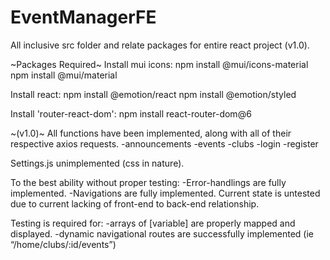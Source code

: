 # EventManagerFE
All inclusive src folder and relate packages for entire react project (v1.0).

~Packages Required~
Install mui icons:
npm install @mui/icons-material
npm install @mui/material

Install react:
npm install @emotion/react
npm install @emotion/styled

Install 'router-react-dom':
npm install react-router-dom@6

~(v1.0)~
All functions have been implemented, along with all of their respective axios requests.
-announcements
-events
-clubs
-login
-register

Settings.js unimplemented (css in nature).

To the best ability without proper testing:
-Error-handlings are fully implemented.
-Navigations are  fully implemented.
Current state is untested due to current lacking of front-end to back-end relationship.

Testing is required for:
-arrays of [variable] are properly mapped and displayed.
-dynamic navigational routes are successfully implemented (ie “/home/clubs/:id/events”)
